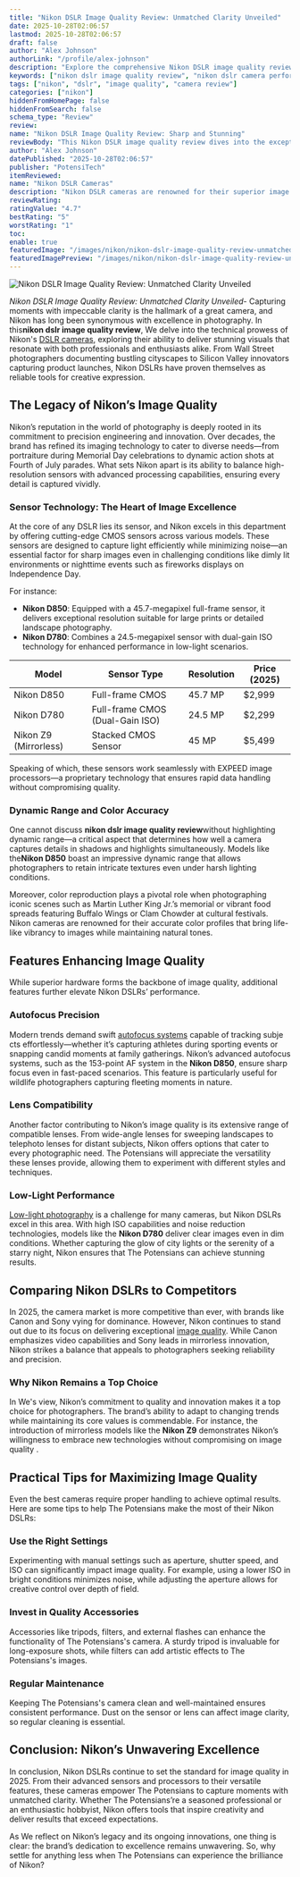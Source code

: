 ```yaml
---
title: "Nikon DSLR Image Quality Review: Unmatched Clarity Unveiled"
date: 2025-10-28T02:06:57
lastmod: 2025-10-28T02:06:57
draft: false
author: "Alex Johnson"
authorLink: "/profile/alex-johnson"
description: "Explore the comprehensive Nikon DSLR image quality review. Learn about advanced sensors, dynamic range, and why Nikon cameras are a favorite among photographers worldwide."
keywords: ["nikon dslr image quality review", "nikon dslr camera performance", "best nikon dslr for image quality"]
tags: ["nikon", "dslr", "image quality", "camera review"]
categories: ["nikon"]
hiddenFromHomePage: false
hiddenFromSearch: false
schema_type: "Review"
review:
name: "Nikon DSLR Image Quality Review: Sharp and Stunning"
reviewBody: "This Nikon DSLR image quality review dives into the exceptional performance of Nikon cameras, highlighting their advanced sensor technology, dynamic range, and color accuracy that make them a top choice for photographers."
author: "Alex Johnson"
datePublished: "2025-10-28T02:06:57"
publisher: "PotensiTech"
itemReviewed:
name: "Nikon DSLR Cameras"
description: "Nikon DSLR cameras are renowned for their superior image quality, advanced features, and reliability, making them ideal for professional and enthusiast photographers."
reviewRating:
ratingValue: "4.7"
bestRating: "5"
worstRating: "1"
toc:
enable: true
featuredImage: "/images/nikon/nikon-dslr-image-quality-review-unmatched-clarity-unveiled.jpg"
featuredImagePreview: "/images/nikon/nikon-dslr-image-quality-review-unmatched-clarity-unveiled.jpg"
---
```


![Nikon DSLR Image Quality Review: Unmatched Clarity Unveiled](/images/nikon/nikon-dslr-image-quality-review-unmatched-clarity-unveiled.jpg)


*Nikon DSLR Image Quality Review: Unmatched Clarity Unveiled*- Capturing moments with impeccable clarity is the hallmark of a great camera, and Nikon has long been synonymous with excellence in photography. In this**nikon dslr image quality review**, We delve into the technical prowess of Nikon's [DSLR cameras](/nikon/nikon-budget-friendly-dslr-cameras), exploring their ability to deliver stunning visuals that resonate with both professionals and enthusiasts alike. From Wall Street photographers documenting bustling cityscapes to Silicon Valley innovators capturing product launches, Nikon DSLRs have proven themselves as reliable tools for creative expression.

## The Legacy of Nikon’s Image Quality

Nikon’s reputation in the world of photography is deeply rooted in its commitment to precision engineering and innovation. Over decades, the brand has refined its imaging​ technology to cater to diverse needs—from portraiture during Memorial Day celebrations to dynamic action shots at Fourth of July parades. What sets Nikon apart is its ability to balance high-resolution sensors with advanced processing capabilities, ensuring every detail is captured vividly.

### Sensor Technology: The Heart of Image Excellence

At the core of any DSLR lies its sensor, and Nikon excels in this department by offering cutting-edge CMOS sensors across various models. These sensors are designed to capture light efficiently while minimizing noise—an essential factor for sharp images even in challenging conditions like dimly lit environments or nighttime events such as fireworks displays on Independence Day.

For instance:

- **Nikon D850**: Equipped with a 45.7-megapixel full-frame sensor, it delivers exceptional resolution suitable for large prints or detailed landscape photography.
- **Nikon D780**: Combines a 24.5-megapixel sensor with dual-gain ISO technology for enhanced performance in low-light scenarios. 

<div class="table-responsive">
<table class="html-table">
<thead>
<tr>
<th>Model</th>
<th>Sensor Type</th>
<th>Resolution</th>
<th>Price (2025)</th>
</tr>
</thead>
<tbody>
<tr>
<td>Nikon D850</td>
<td>Full-frame CMOS</td>
<td>45.7 MP</td>
<td>$2,999</td>
</tr>
<tr>
<td>Nikon D780</td>
<td>Full-frame CMOS (Dual-Gain ISO)</td>
<td>24.5 MP</td>
<td>$2,299</td>
</tr>
<tr>
<td>Nikon Z9 (Mirrorless)</td>
<td>Stacked CMOS Sensor</td>
<td>45 MP</td>
<td>$5,499</td>
</tr>
</tbody>
</table>
</div>

Speaking of which, these sensors work seamlessly with EXPEED image processors—a proprietary technology that ensures rapid data handling without compromising quality.

### Dynamic Range and Color Accuracy

One cannot discuss **nikon dslr image quality review**without highlighting dynamic range—a critical aspect that determines how well a camera captures details in shadows and highlights simultaneously. Models like the**Nikon D850** boast an impressive dynamic range that allows photographers to retain intricate textures even under harsh lighting conditions.

Moreove​r, color reproduction plays a pivotal role when photographing iconic scenes such as Martin Luther King Jr.’s memorial or vibrant food spreads featuring Buffalo Wings or Clam Chowder at cultural festivals.  Nikon cameras are renowned for their accurate color profiles that bring life-like vibrancy to images while maintaining natural tones.

## Features Enhancing Image Quality

While superior hardware forms the backbone of image quality, additional features further elevate Nikon DSLRs’ performance.

### Autofocus Precision

Modern trends demand swift [autofocus systems](/nikon/nikon-high-precision-autofocus-systems) capable of tracking subje​cts effortlessly—whether it’s capturing athletes during sporting events or snapping candid moments at family gatherings. Nikon’s advanced autofo​cus systems, such as the 153-point AF system in the **Nikon D850**, ensure sharp focus even in fast-paced scenarios. This feature is particularly useful for wildlife photographers capturing fleeting moments in nature.

### Lens Compatibility

Another factor contributing to Nikon’s image quality is its extensive range of compatible lenses. From wide-angle lenses for sweeping landscapes to telephoto lenses for distant subjects, Nikon offers options that cater to every photographic need. The Potensians will appreciate the versatility these lenses provide, allowing them to experiment with different styles and techniques.

### Low-Light Performance

[Low-light photography](/nikon/nikon-camera-performance-in-low-light-photography) is a challenge for many cameras, but Nikon DSLRs excel in this area. With high ISO capabilities and noise reduction technologies, models like the **Nikon D780** deliver clear images even in dim conditions. Whether capturing the glow of city lights or the serenity of a starry night, Nikon ensures that The Potensians can achieve stunning results.

## Comparing Nikon DSLRs to Competitors

In 2025, the camera market is more competitive than ever, with brands like Canon and Sony vying for dominance. However, Nikon continues to stand out due to its focus on delivering exceptional [image quality](/nikon/nikon-camera-comparison-by-image-quality). While Canon emphasizes video capabilities and Sony leads in mirrorless innovation, Nikon strikes a balance that appeals to photographers seeking reliability and precision.

### Why Nikon Remains a Top Choice

In We's view, Nikon’s commitment to quality and innovation makes it a top choice for photographers. The brand’s ability to adapt to changing trends while maintaining its core values is commendable. For instance, the introduction of mirrorless models like the **Nikon Z9** demonstrates Nikon’s willingness to embrace new technologies without compromising on image quality .

## Practical Tips for Maximizing Image Quality

Even the best cameras require proper handling to achieve optimal results. Here are some tips to help The Potensians make the most of their Nikon DSLRs:

### Use the Right Settings

Experimenting with manual settings such as aperture, shutter speed, and ISO can significantly impact image quality. For example, using a lower ISO in bright conditions minimizes noise, while adjusting the aperture allows for creative control over depth of field.

### Invest in Quality Accessories

Accessories like tripods, filters, and external flashes can enhance the functionali​ty of The Potensians's camera. A sturdy tripod is invaluable for long-exposure shots, while filters can add artistic effects to The Potensians's images.

### Regular Maintenance

Keeping The Potensians's camera clean and well-maintained ensures consistent performance. Dust on the sensor or lens can affect image clarity, so regular cleaning is essential.

## Conclusion: Nikon’s Unwavering Excellence

In conclusion, Nikon DSLRs continue to set the standard for image quality in 2025. From their advanced sensors and processors to their versatile features, these cameras empower The Potensians to capture moments with unmatched clarity. Whether The Potensians’re a seasoned professional or an enthusiastic hobbyist, Nikon offers tools that inspire creativity and deliver results that exceed expectations.

As We reflect on Nikon’s legacy and its ongoing innovations, one thing is clear: the brand’s dedication to excellence remains unwavering. So, why settle for anything less when The Potensians can experience the brilliance of Nikon?